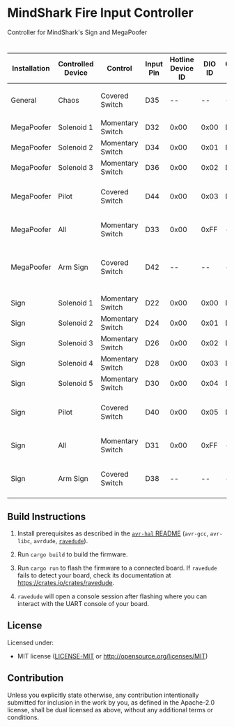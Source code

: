 MindShark Fire Input Controller
========

Controller for MindShark's Sign and MegaPoofer
# 

| Installation | Controlled Device | Control          | Input Pin | Hotline Device ID | DIO ID | Output Pin | Relay Input/Output | Notes                                    |
|--------------|-------------------|------------------|-----------|-------------------|--------|------------|--------------------|------------------------------------------|
|              |                   |                  |           |                   |        |            |                    |                                          |
| General      | Chaos             | Covered Switch   | D35       | --                | --     | --         | --                 | Activate Chaos Input Mode                |
|              |                   |                  |           |                   |        |            |                    |                                          |
| MegaPoofer   | Solenoid 1        | Momentary Switch | D32       | 0x00              | 0x00   | D22        | 1                  |                                          |
| MegaPoofer   | Solenoid 2        | Momentary Switch | D34       | 0x00              | 0x01   | D24        | 2                  |                                          |
| MegaPoofer   | Solenoid 3        | Momentary Switch | D36       | 0x00              | 0x02   | D26        | 3                  |                                          |
| MegaPoofer   | Pilot             | Covered Switch   | D44       | 0x00              | 0x03   | D28        | 4                  | Pilot solenoid and glowflys              |
| MegaPoofer   | All               | Momentary Switch | D33       | 0x00              | 0xFF   | --         | --                 | Set all solenoid states                  |
| MegaPoofer   | Arm Sign          | Covered Switch   | D42       | --                | --     | --         | --                 | Enable Sending of Commands to MegaPoofer |
|              |                   |                  |           |                   |        |            |                    |                                          |
| Sign         | Solenoid 1        | Momentary Switch | D22       | 0x00              | 0x00   | D22        | 1                  |                                          |
| Sign         | Solenoid 2        | Momentary Switch | D24       | 0x00              | 0x01   | D24        | 2                  |                                          |
| Sign         | Solenoid 3        | Momentary Switch | D26       | 0x00              | 0x02   | D26        | 3                  |                                          |
| Sign         | Solenoid 4        | Momentary Switch | D28       | 0x00              | 0x03   | D28        | 4                  |                                          |
| Sign         | Solenoid 5        | Momentary Switch | D30       | 0x00              | 0x04   | D30        | 5                  |                                          |
| Sign         | Pilot             | Covered Switch   | D40       | 0x00              | 0x05   | D32        | 6                  | Pilot solenoid and glowflys              |
| Sign         | All               | Momentary Switch | D31       | 0x00              | 0xFF   | --         | --                 | Set all solenoid states                  |
| Sign         | Arm Sign          | Covered Switch   | D38       | --                | --     | --         | --                 | Enable Sending of Commands to Sign       |


## Build Instructions
1. Install prerequisites as described in the [`avr-hal` README] (`avr-gcc`, `avr-libc`, `avrdude`, [`ravedude`]).

2. Run `cargo build` to build the firmware.

3. Run `cargo run` to flash the firmware to a connected board.  If `ravedude`
   fails to detect your board, check its documentation at
   <https://crates.io/crates/ravedude>.

4. `ravedude` will open a console session after flashing where you can interact
   with the UART console of your board.

[`avr-hal` README]: https://github.com/Rahix/avr-hal#readme
[`ravedude`]: https://crates.io/crates/ravedude

## License
Licensed under:
 - MIT license
   ([LICENSE-MIT](LICENSE-MIT) or <http://opensource.org/licenses/MIT>)

## Contribution
Unless you explicitly state otherwise, any contribution intentionally submitted
for inclusion in the work by you, as defined in the Apache-2.0 license, shall
be dual licensed as above, without any additional terms or conditions.
